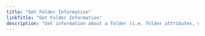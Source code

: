 ```yaml
---
title: "Get Folder Information"
linkTitle: "Get Folder Information"
description: "Get information about a folder (i.e. folder attributes, created, accessed and modified dates etc.)."
---
```

